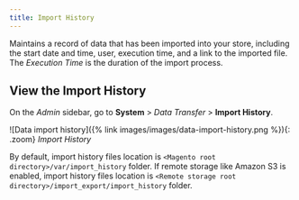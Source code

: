 ```yaml
---
title: Import History
---
```


Maintains a record of data that has been imported into your store, including the start date and time, user, execution time, and a link to the imported file.
The _Execution Time_ is the duration of the import process.

## View the Import History

On the _Admin_ sidebar, go to **System** > _Data Transfer_ > **Import History**.

![Data import history]({% link images/images/data-import-history.png %}){: .zoom}
_Import History_

By default, import history files location is `<Magento root directory>/var/import_history` folder. If remote storage like Amazon S3 is enabled, import history files location is `<Remote storage root directory>/import_export/import_history` folder.
